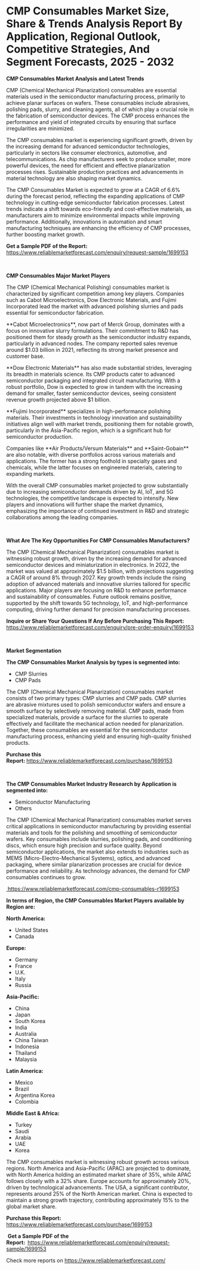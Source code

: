 <p><h1>CMP Consumables Market Size, Share & Trends Analysis Report By Application, Regional Outlook, Competitive Strategies, And Segment Forecasts, 2025 - 2032</h1></p><p><strong>CMP Consumables Market Analysis and Latest Trends</strong></p>
<p><p>CMP (Chemical Mechanical Planarization) consumables are essential materials used in the semiconductor manufacturing process, primarily to achieve planar surfaces on wafers. These consumables include abrasives, polishing pads, slurry, and cleaning agents, all of which play a crucial role in the fabrication of semiconductor devices. The CMP process enhances the performance and yield of integrated circuits by ensuring that surface irregularities are minimized.</p><p>The CMP consumables market is experiencing significant growth, driven by the increasing demand for advanced semiconductor technologies, particularly in sectors like consumer electronics, automotive, and telecommunications. As chip manufacturers seek to produce smaller, more powerful devices, the need for efficient and effective planarization processes rises. Sustainable production practices and advancements in material technology are also shaping market dynamics. </p><p>The CMP Consumables Market is expected to grow at a CAGR of 6.6% during the forecast period, reflecting the expanding applications of CMP technology in cutting-edge semiconductor fabrication processes. Latest trends indicate a shift towards eco-friendly and cost-effective materials, as manufacturers aim to minimize environmental impacts while improving performance. Additionally, innovations in automation and smart manufacturing techniques are enhancing the efficiency of CMP processes, further boosting market growth.</p></p>
<p><strong>Get a Sample PDF of the Report:&nbsp;</strong> <a href="https://www.reliablemarketforecast.com/enquiry/request-sample/1699153?utm_campaign=1130&utm_medium=2&utm_source=Github&utm_content=ia&utm_term=09012025&utm_id=cmp-consumables">https://www.reliablemarketforecast.com/enquiry/request-sample/1699153</a></p>
<p>&nbsp;</p>
<p><strong>CMP Consumables Major Market Players</strong></p>
<p><p>The CMP (Chemical Mechanical Polishing) consumables market is characterized by significant competition among key players. Companies such as Cabot Microelectronics, Dow Electronic Materials, and Fujimi Incorporated lead the market with advanced polishing slurries and pads essential for semiconductor fabrication.</p><p>**Cabot Microelectronics**, now part of Merck Group, dominates with a focus on innovative slurry formulations. Their commitment to R&D has positioned them for steady growth as the semiconductor industry expands, particularly in advanced nodes. The company reported sales revenue around $1.03 billion in 2021, reflecting its strong market presence and customer base.</p><p>**Dow Electronic Materials** has also made substantial strides, leveraging its breadth in materials science. Its CMP products cater to advanced semiconductor packaging and integrated circuit manufacturing. With a robust portfolio, Dow is expected to grow in tandem with the increasing demand for smaller, faster semiconductor devices, seeing consistent revenue growth projected above $1 billion.</p><p>**Fujimi Incorporated** specializes in high-performance polishing materials. Their investments in technology innovation and sustainability initiatives align well with market trends, positioning them for notable growth, particularly in the Asia-Pacific region, which is a significant hub for semiconductor production.</p><p>Companies like **Air Products/Versum Materials** and **Saint-Gobain** are also notable, with diverse portfolios across various materials and applications. The former has a strong foothold in specialty gases and chemicals, while the latter focuses on engineered materials, catering to expanding markets.</p><p>With the overall CMP consumables market projected to grow substantially due to increasing semiconductor demands driven by AI, IoT, and 5G technologies, the competitive landscape is expected to intensify. New players and innovations will further shape the market dynamics, emphasizing the importance of continued investment in R&D and strategic collaborations among the leading companies.</p></p>
<p>&nbsp;</p>
<p><strong>What Are The Key Opportunities For CMP Consumables Manufacturers?</strong></p>
<p><p>The CMP (Chemical Mechanical Planarization) consumables market is witnessing robust growth, driven by the increasing demand for advanced semiconductor devices and miniaturization in electronics. In 2022, the market was valued at approximately $1.5 billion, with projections suggesting a CAGR of around 8% through 2027. Key growth trends include the rising adoption of advanced materials and innovative slurries tailored for specific applications. Major players are focusing on R&D to enhance performance and sustainability of consumables. Future outlook remains positive, supported by the shift towards 5G technology, IoT, and high-performance computing, driving further demand for precision manufacturing processes.</p></p>
<p><strong>Inquire or Share Your Questions If Any Before Purchasing This Report:</strong> <a href="https://www.reliablemarketforecast.com/enquiry/pre-order-enquiry/1699153?utm_campaign=1130&utm_medium=2&utm_source=Github&utm_content=ia&utm_term=09012025&utm_id=cmp-consumables">https://www.reliablemarketforecast.com/enquiry/pre-order-enquiry/1699153</a></p>
<p>&nbsp;</p>
<p><strong>Market Segmentation</strong></p>
<p><strong>The CMP Consumables Market Analysis by types is segmented into:</strong></p>
<p><ul><li>CMP Slurries</li><li>CMP Pads</li></ul></p>
<p><p>The CMP (Chemical Mechanical Planarization) consumables market consists of two primary types: CMP slurries and CMP pads. CMP slurries are abrasive mixtures used to polish semiconductor wafers and ensure a smooth surface by selectively removing material. CMP pads, made from specialized materials, provide a surface for the slurries to operate effectively and facilitate the mechanical action needed for planarization. Together, these consumables are essential for the semiconductor manufacturing process, enhancing yield and ensuring high-quality finished products.</p></p>
<p><strong>Purchase this Report:&nbsp;</strong><a href="https://www.reliablemarketforecast.com/purchase/1699153?utm_campaign=1130&utm_medium=2&utm_source=Github&utm_content=ia&utm_term=09012025&utm_id=cmp-consumables">https://www.reliablemarketforecast.com/purchase/1699153</a></p>
<p>&nbsp;</p>
<p><strong>The CMP Consumables Market Industry Research by Application is segmented into:</strong></p>
<p><ul><li>Semiconductor Manufacturing</li><li>Others</li></ul></p>
<p><p>The CMP (Chemical Mechanical Planarization) consumables market serves critical applications in semiconductor manufacturing by providing essential materials and tools for the polishing and smoothing of semiconductor wafers. Key consumables include slurries, polishing pads, and conditioning discs, which ensure high precision and surface quality. Beyond semiconductor applications, the market also extends to industries such as MEMS (Micro-Electro-Mechanical Systems), optics, and advanced packaging, where similar planarization processes are crucial for device performance and reliability. As technology advances, the demand for CMP consumables continues to grow.</p></p>
<p><a href="https://www.reliablemarketforecast.com/cmp-consumables-r1699153?utm_campaign=1130&utm_medium=2&utm_source=Github&utm_content=ia&utm_term=09012025&utm_id=cmp-consumables">&nbsp;https://www.reliablemarketforecast.com/cmp-consumables-r1699153</a></p>
<p><strong>In terms of Region, the CMP Consumables Market Players available by Region are:</strong></p>
<p>
    <p> <strong> North America: </strong>
        <ul>
            <li>United States</li>
            <li>Canada</li>
        </ul>
        </p> 
    <p> <strong> Europe: </strong>
        <ul>
            <li>Germany</li>
            <li>France</li>
            <li>U.K.</li>
            <li>Italy</li>
            <li>Russia</li>
        </ul>
        </p> 
    <p> <strong> Asia-Pacific: </strong>
        <ul>
            <li>China</li>
            <li>Japan</li>
            <li>South Korea</li>
            <li>India</li>
            <li>Australia</li>
            <li>China Taiwan</li>
            <li>Indonesia</li>
            <li>Thailand</li>
            <li>Malaysia</li>
        </ul>
        </p> 
    <p> <strong> Latin America: </strong>
        <ul>
            <li>Mexico</li>
            <li>Brazil</li>
            <li>Argentina Korea</li>
            <li>Colombia</li>
        </ul>
        </p> 
    <p> <strong> Middle East & Africa: </strong>
        <ul>
            <li>Turkey</li>
            <li>Saudi</li>
            <li>Arabia</li>
            <li>UAE</li>
            <li>Korea</li>
        </ul>
    </p>
    </p>
<p><p>The CMP consumables market is witnessing robust growth across various regions. North America and Asia-Pacific (APAC) are projected to dominate, with North America holding an estimated market share of 35%, while APAC follows closely with a 32% share. Europe accounts for approximately 20%, driven by technological advancements. The USA, a significant contributor, represents around 25% of the North American market. China is expected to maintain a strong growth trajectory, contributing approximately 15% to the global market share.</p></p>
<p><strong>Purchase this Report: </strong><a href="https://www.reliablemarketforecast.com/purchase/1699153?utm_campaign=1130&utm_medium=2&utm_source=Github&utm_content=ia&utm_term=09012025&utm_id=cmp-consumables">https://www.reliablemarketforecast.com/purchase/1699153</a></p>
<p>&nbsp;<strong>Get a Sample PDF of the Report:&nbsp;&nbsp;</strong><a href="https://www.reliablemarketforecast.com/enquiry/request-sample/1699153?utm_campaign=1130&utm_medium=2&utm_source=Github&utm_content=ia&utm_term=09012025&utm_id=cmp-consumables">https://www.reliablemarketforecast.com/enquiry/request-sample/1699153</a></p>
<p><strong></strong></p>
<p>Check more reports on <a href="https://www.reliablemarketforecast.com/?utm_campaign=1130&utm_medium=2&utm_source=Github&utm_content=ia&utm_term=09012025&utm_id=cmp-consumables">https://www.reliablemarketforecast.com/</a></p>
